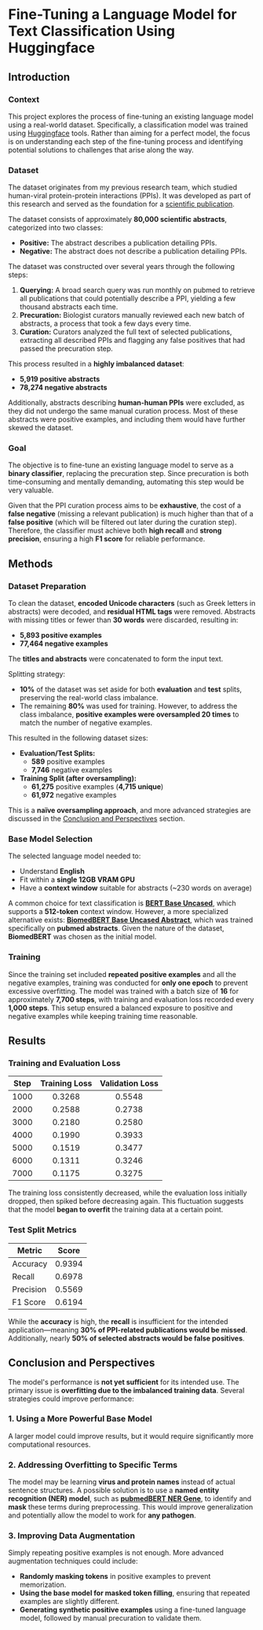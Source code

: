 # Fine-Tuning a Language Model for Text Classification Using Huggingface

## Introduction

### Context

This project explores the process of fine-tuning an existing language model using a real-world dataset. Specifically, a classification model was trained using [Huggingface](https://huggingface.co/) tools. Rather than aiming for a perfect model, the focus is on understanding each step of the fine-tuning process and identifying potential solutions to challenges that arise along the way.

### Dataset

The dataset originates from my previous research team, which studied human-viral protein-protein interactions (PPIs). It was developed as part of this research and served as the foundation for a [scientific publication](https://pubmed.ncbi.nlm.nih.gov/38252831/).

The dataset consists of approximately **80,000 scientific abstracts**, categorized into two classes:

- **Positive:** The abstract describes a publication detailing PPIs.
- **Negative:** The abstract does not describe a publication detailing PPIs.

The dataset was constructed over several years through the following steps:

1. **Querying:** A broad search query was run monthly on pubmed to retrieve all publications that could potentially describe a PPI, yielding a few thousand abstracts each time.
2. **Precuration:** Biologist curators manually reviewed each new batch of abstracts, a process that took a few days every time.
3. **Curation:** Curators analyzed the full text of selected publications, extracting all described PPIs and flagging any false positives that had passed the precuration step.

This process resulted in a **highly imbalanced dataset**:

- **5,919 positive abstracts**
- **78,274 negative abstracts**

Additionally, abstracts describing **human-human PPIs** were excluded, as they did not undergo the same manual curation process. Most of these abstracts were positive examples, and including them would have further skewed the dataset.

### Goal

The objective is to fine-tune an existing language model to serve as a **binary classifier**, replacing the precuration step. Since precuration is both time-consuming and mentally demanding, automating this step would be very valuable.

Given that the PPI curation process aims to be **exhaustive**, the cost of a **false negative** (missing a relevant publication) is much higher than that of a **false positive** (which will be filtered out later during the curation step). Therefore, the classifier must achieve both **high recall** and **strong precision**, ensuring a high **F1 score** for reliable performance.

## Methods

### Dataset Preparation

To clean the dataset, **encoded Unicode characters** (such as Greek letters in abstracts) were decoded, and **residual HTML tags** were removed. Abstracts with missing titles or fewer than **30 words** were discarded, resulting in:

- **5,893 positive examples**
- **77,464 negative examples**

The **titles and abstracts** were concatenated to form the input text.

Splitting strategy:

- **10%** of the dataset was set aside for both **evaluation** and **test** splits, preserving the real-world class imbalance.
- The remaining **80%** was used for training. However, to address the class imbalance, **positive examples were oversampled 20 times** to match the number of negative examples.

This resulted in the following dataset sizes:

- **Evaluation/Test Splits:**
  - **589** positive examples
  - **7,746** negative examples
- **Training Split (after oversampling):**
  - **61,275** positive examples (**4,715 unique**)
  - **61,972** negative examples

This is a **naïve oversampling approach**, and more advanced strategies are discussed in the [Conclusion and Perspectives](#conclusion-and-perspectives) section.

### Base Model Selection

The selected language model needed to:

- Understand **English**
- Fit within a **single 12GB VRAM GPU**
- Have a **context window** suitable for abstracts (~230 words on average)

A common choice for text classification is **[BERT Base Uncased](https://huggingface.co/google-bert/bert-base-uncased)**, which supports a **512-token** context window. However, a more specialized alternative exists: **[BiomedBERT Base Uncased Abstract](https://huggingface.co/microsoft/BiomedNLP-BiomedBERT-base-uncased-abstract)**, which was trained specifically on **pubmed abstracts**. Given the nature of the dataset, **BiomedBERT** was chosen as the initial model.

### Training

Since the training set included **repeated positive examples** and all the negative examples, training was conducted for **only one epoch** to prevent excessive overfitting. The model was trained with a batch size of **16** for approximately **7,700 steps**, with training and evaluation loss recorded every **1,000 steps**. This setup ensured a balanced exposure to positive and negative examples while keeping training time reasonable.

## Results

### Training and Evaluation Loss

| Step | Training Loss | Validation Loss |
| :--: | :-----------: | :-------------: |
| 1000 |    0.3268     |     0.5548      |
| 2000 |    0.2588     |     0.2738      |
| 3000 |    0.2180     |     0.2580      |
| 4000 |    0.1990     |     0.3933      |
| 5000 |    0.1519     |     0.3477      |
| 6000 |    0.1311     |     0.3246      |
| 7000 |    0.1175     |     0.3275      |

The training loss consistently decreased, while the evaluation loss initially dropped, then spiked before decreasing again. This fluctuation suggests that the model **began to overfit** the training data at a certain point.

### Test Split Metrics

| Metric    | Score  |
| --------- | :----: |
| Accuracy  | 0.9394 |
| Recall    | 0.6978 |
| Precision | 0.5569 |
| F1 Score  | 0.6194 |

While the **accuracy** is high, the **recall** is insufficient for the intended application—meaning **30% of PPI-related publications would be missed**. Additionally, nearly **50% of selected abstracts would be false positives**.

## Conclusion and Perspectives

The model's performance is **not yet sufficient** for its intended use. The primary issue is **overfitting due to the imbalanced training data**. Several strategies could improve performance:

### 1. Using a More Powerful Base Model

A larger model could improve results, but it would require significantly more computational resources.

### 2. Addressing Overfitting to Specific Terms

The model may be learning **virus and protein names** instead of actual sentence structures. A possible solution is to use a **named entity recognition (NER) model**, such as **[pubmedBERT NER Gene](https://huggingface.co/pruas/BENT-pubmedBERT-NER-Gene)**, to identify and **mask** these terms during preprocessing. This would improve generalization and potentially allow the model to work for **any pathogen**.

### 3. Improving Data Augmentation

Simply repeating positive examples is not enough. More advanced augmentation techniques could include:

- **Randomly masking tokens** in positive examples to prevent memorization.
- **Using the base model for masked token filling**, ensuring that repeated examples are slightly different.
- **Generating synthetic positive examples** using a fine-tuned language model, followed by manual precuration to validate them.
